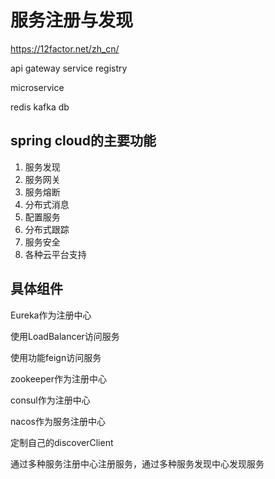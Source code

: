 # 服务注册与发现

https://12factor.net/zh_cn/

api gateway 
service registry

microservice

redis
kafka
db

## spring cloud的主要功能

1. 服务发现
2. 服务网关
3. 服务熔断
4. 分布式消息
5. 配置服务
6. 分布式跟踪
7. 服务安全
8. 各种云平台支持

## 具体组件

Eureka作为注册中心

使用LoadBalancer访问服务

使用功能feign访问服务

zookeeper作为注册中心

consul作为注册中心

nacos作为服务注册中心

定制自己的discoverClient

通过多种服务注册中心注册服务，通过多种服务发现中心发现服务
